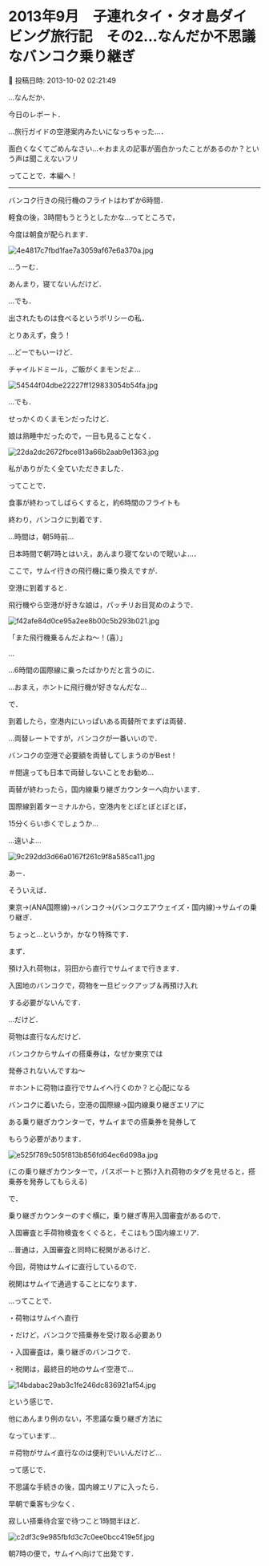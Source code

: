 # 2013年9月　子連れタイ・タオ島ダイビング旅行記　その2…なんだか不思議なバンコク乗り継ぎ

📅 投稿日時: 2013-10-02 02:21:49

…なんだか．


今日のレポート．


…旅行ガイドの空港案内みたいになっちゃった…．


面白くなくてごめんなさい…←おまえの記事が面白かったことがあるのか？という声は聞こえないフリ





ってことで．本編へ！


-----





バンコク行きの飛行機のフライトはわずか6時間．


軽食の後，3時間もうとうとしたかな…ってところで，


今度は朝食が配られます．




![4e4817c7fbd1fae7a3059af67e6a370a.jpg](images/4e4817c7fbd1fae7a3059af67e6a370a.jpg)




…うーむ．


あんまり，寝てないんだけど．


…でも．


出されたものは食べるというポリシーの私．


とりあえず，食う！





…どーでもいーけど．


チャイルドミール，ご飯がくまモンだよ…




![54544f04dbe22227ff129833054b54fa.jpg](images/54544f04dbe22227ff129833054b54fa.jpg)




…でも．


せっかくのくまモンだったけど．


娘は熟睡中だったので，一目も見ることなく．




![22da2dc2672fbce813a66b2aab9e1363.jpg](images/22da2dc2672fbce813a66b2aab9e1363.jpg)




私がありがたく全ていただきました．





ってことで．


食事が終わってしばらくすると，約6時間のフライトも


終わり，バンコクに到着です．


…時間は，朝5時前…


日本時間で朝7時とはいえ，あんまり寝てないので眠いよ…．





ここで，サムイ行きの飛行機に乗り換えですが．


空港に到着すると．


飛行機やら空港が好きな娘は，パッチリお目覚めのようで．




![f42afe84d0ce95a2ee8b00c5b293b021.jpg](images/f42afe84d0ce95a2ee8b00c5b293b021.jpg)




「また飛行機乗るんだよね～！(喜）」


…


…6時間の国際線に乗ったばかりだと言うのに．


…おまえ，ホントに飛行機が好きなんだな…





で．


到着したら，空港内にいっぱいある両替所でまずは両替．


…両替レートですが，バンコクが一番いいので．


バンコクの空港で必要額を両替してしまうのがBest！


＃間違っても日本で両替しないことをお勧め…





両替が終わったら，国内線乗り継ぎカウンターへ向かいます．


国際線到着ターミナルから，空港内をとぼとぼとぼとぼ，


15分くらい歩くでしょうか…


…遠いよ…




![9c292dd3d66a0167f261c9f8a585ca11.jpg](images/9c292dd3d66a0167f261c9f8a585ca11.jpg)







あー．


そういえば．


東京→(ANA国際線)→バンコク→(バンコクエアウェイズ・国内線)→サムイの乗り継ぎ．


ちょっと…というか，かなり特殊です．





まず．


預け入れ荷物は，羽田から直行でサムイまで行きます．


入国地のバンコクで，荷物を一旦ピックアップ＆再預け入れ


する必要がないんです．





…だけど．


荷物は直行なんだけど．


バンコクからサムイの搭乗券は，なぜか東京では


発券されないんですね～


＃ホントに荷物は直行でサムイへ行くのか？と心配になる


バンコクに着いたら，空港の国際線→国内線乗り継ぎエリアに


ある乗り継ぎカウンターで，サムイまでの搭乗券を発券して


もらう必要があります．




![e525f789c505f813b856fd64ec6d098a.jpg](images/e525f789c505f813b856fd64ec6d098a.jpg)




(この乗り継ぎカウンターで，パスポートと預け入れ荷物のタグを見せると，搭乗券を発券してもらえる)





で．


乗り継ぎカウンターのすぐ横に，乗り継ぎ専用入国審査があるので．


入国審査と手荷物検査をくぐると，そこはもう国内線エリア．





…普通は，入国審査と同時に税関があるけど．


今回，荷物はサムイに直行しているので．


税関はサムイで通過することになります．





…ってことで．


・荷物はサムイへ直行


・だけど，バンコクで搭乗券を受け取る必要あり


・入国審査は，乗り継ぎのバンコクで．


・税関は，最終目的地のサムイ空港で…




![14bdabac29ab3c1fe246dc836921af54.jpg](images/14bdabac29ab3c1fe246dc836921af54.jpg)




という感じで．


他にあんまり例のない，不思議な乗り継ぎ方法に


なっています…


＃荷物がサムイ直行なのは便利でいいんだけど…





って感じで．


不思議な手続きの後，国内線エリアに入ったら．


早朝で乗客も少なく．


寂しい搭乗待合室で待つこと1時間半ほど．




![c2df3c9e985fbfd3c7c0ee0bcc419e5f.jpg](images/c2df3c9e985fbfd3c7c0ee0bcc419e5f.jpg)







朝7時の便で，サムイへ向けて出発です．
